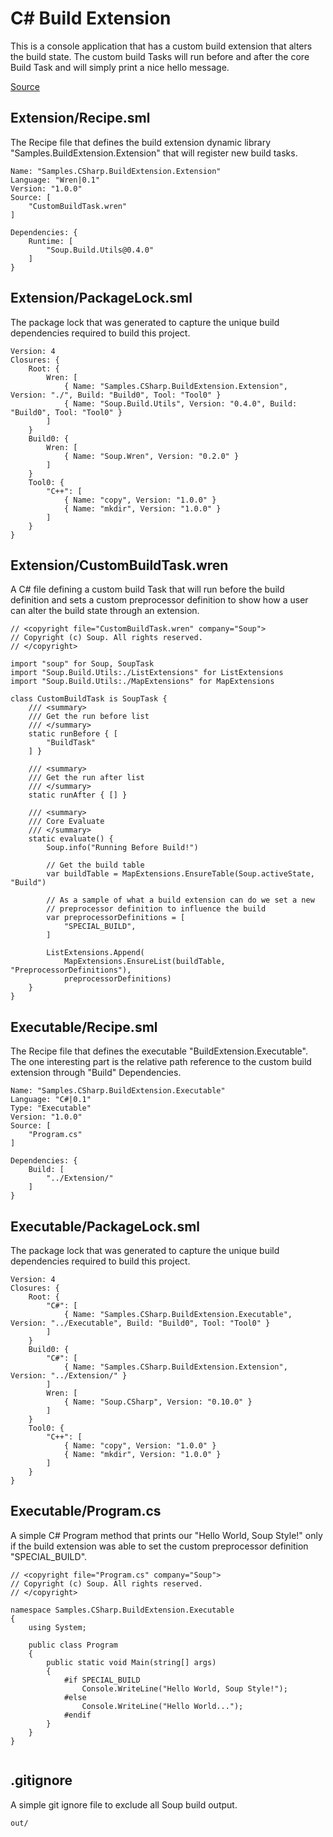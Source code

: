 # C# Build Extension
This is a console application that has a custom build extension that alters the build state. The custom build Tasks will run before and after the core Build Task and will simply print a nice hello message.

[Source](https://github.com/SoupBuild/Soup/tree/main/Samples/CSharp/BuildExtension)

## Extension/Recipe.sml
The Recipe file that defines the build extension dynamic library "Samples.BuildExtension.Extension" that will register new build tasks.
```
Name: "Samples.CSharp.BuildExtension.Extension"
Language: "Wren|0.1"
Version: "1.0.0"
Source: [
    "CustomBuildTask.wren"
]

Dependencies: {
    Runtime: [
        "Soup.Build.Utils@0.4.0"
    ]
}
```

## Extension/PackageLock.sml
The package lock that was generated to capture the unique build dependencies required to build this project.
```
Version: 4
Closures: {
    Root: {
        Wren: [
            { Name: "Samples.CSharp.BuildExtension.Extension", Version: "./", Build: "Build0", Tool: "Tool0" }
            { Name: "Soup.Build.Utils", Version: "0.4.0", Build: "Build0", Tool: "Tool0" }
        ]
    }
    Build0: {
        Wren: [
            { Name: "Soup.Wren", Version: "0.2.0" }
        ]
    }
    Tool0: {
        "C++": [
            { Name: "copy", Version: "1.0.0" }
            { Name: "mkdir", Version: "1.0.0" }
        ]
    }
}
```

## Extension/CustomBuildTask.wren
A C# file defining a custom build Task that will run before the build definition and sets a custom preprocessor definition to show how a user can alter the build state through an extension.
```
// <copyright file="CustomBuildTask.wren" company="Soup">
// Copyright (c) Soup. All rights reserved.
// </copyright>

import "soup" for Soup, SoupTask
import "Soup.Build.Utils:./ListExtensions" for ListExtensions
import "Soup.Build.Utils:./MapExtensions" for MapExtensions

class CustomBuildTask is SoupTask {
    /// <summary>
    /// Get the run before list
    /// </summary>
    static runBefore { [
        "BuildTask"
    ] }

    /// <summary>
    /// Get the run after list
    /// </summary>
    static runAfter { [] }

    /// <summary>
    /// Core Evaluate
    /// </summary>
    static evaluate() {
        Soup.info("Running Before Build!")

        // Get the build table
        var buildTable = MapExtensions.EnsureTable(Soup.activeState, "Build")

        // As a sample of what a build extension can do we set a new
        // preprocessor definition to influence the build
        var preprocessorDefinitions = [
            "SPECIAL_BUILD",
        ]

        ListExtensions.Append(
            MapExtensions.EnsureList(buildTable, "PreprocessorDefinitions"),
            preprocessorDefinitions)
    }
}
```

## Executable/Recipe.sml
The Recipe file that defines the executable "BuildExtension.Executable". The one interesting part is the relative path reference to the custom build extension through "Build" Dependencies.
```
Name: "Samples.CSharp.BuildExtension.Executable"
Language: "C#|0.1"
Type: "Executable"
Version: "1.0.0"
Source: [
    "Program.cs"
]

Dependencies: {
    Build: [
        "../Extension/"
    ]
}
```

## Executable/PackageLock.sml
The package lock that was generated to capture the unique build dependencies required to build this project.
```
Version: 4
Closures: {
    Root: {
        "C#": [
            { Name: "Samples.CSharp.BuildExtension.Executable", Version: "../Executable", Build: "Build0", Tool: "Tool0" }
        ]
    }
    Build0: {
        "C#": [
            { Name: "Samples.CSharp.BuildExtension.Extension", Version: "../Extension/" }
        ]
        Wren: [
            { Name: "Soup.CSharp", Version: "0.10.0" }
        ]
    }
    Tool0: {
        "C++": [
            { Name: "copy", Version: "1.0.0" }
            { Name: "mkdir", Version: "1.0.0" }
        ]
    }
}
```

## Executable/Program.cs
A simple C# Program method that prints our "Hello World, Soup Style!" only if the build extension was able to set the custom preprocessor definition "SPECIAL_BUILD".
```
// <copyright file="Program.cs" company="Soup">
// Copyright (c) Soup. All rights reserved.
// </copyright>

namespace Samples.CSharp.BuildExtension.Executable
{
    using System;

    public class Program
    {
        public static void Main(string[] args)
        {
            #if SPECIAL_BUILD
                Console.WriteLine("Hello World, Soup Style!");
            #else
                Console.WriteLine("Hello World...");
            #endif
        }
    }
}


```

## .gitignore
A simple git ignore file to exclude all Soup build output.
```
out/
```
